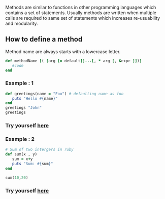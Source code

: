 Methods are similar to functions in other programming languages which contains a set of statements. Usually methods are written when multiple calls are required to same set of statements which increases re-usuability and modularity.

## How to define a method

Method name are always starts with a lowercase letter.

```ruby
def methodName [( [arg [= default]]...[, * arg [, &expr ]])]
   #code  
end 
```
### Example : 1

```ruby
def greetings(name = "Foo") # defaulting name as foo 
   puts "Hello #{name}"
end
greetings "John"
greetings

```
### Try yourself [here](https://onecompiler.com/vb/3vu555dhn)

### Example : 2

```ruby
# Sum of two intergers in ruby
def sum(x , y)
   sum = x+y
   puts "Sum: #{sum}"
end

sum(10,20)
```
### Try yourself [here](https://onecompiler.com/ruby/3vv74pvxd)

